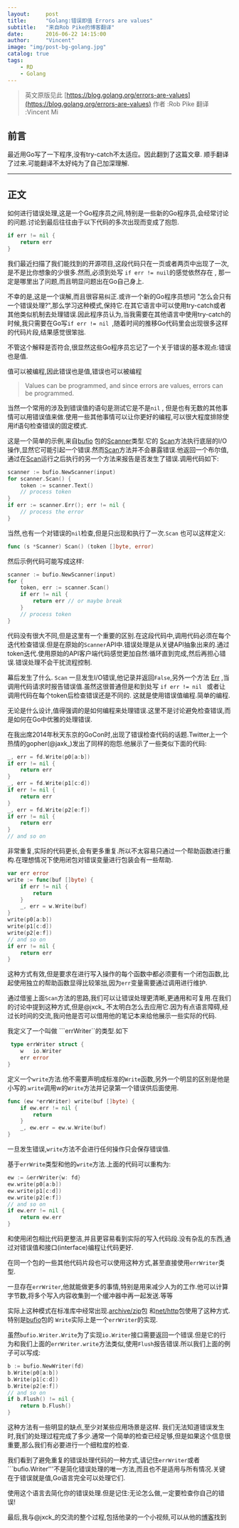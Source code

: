 ```yaml
---
layout:     post
title:      "Golang:错误即值 Errors are values"
subtitle:   "来自Rob Pike的博客翻译"
date:       2016-06-22 14:15:00
author:     "Vincent"
image: "img/post-bg-golang.jpg"
catalog: true
tags:
    - RD
    - Golang
---
```


> 英文原版见此 [https://blog.golang.org/errors-are-values](https://blog.golang.org/errors-are-values)
> 作者 :Rob Pike
> 翻译 :Vincent Mi



## 前言

最近用Go写了一下程序,没有try-catch不太适应。因此翻到了这篇文章.
顺手翻译了过来.可能翻译不太好纯为了自己加深理解.

---

## 正文

如何进行错误处理,这是一个Go程序员之间,特别是一些新的Go程序员,会经常讨论的问题.讨论到最后往往由于以下代码的多次出现而变成了抱怨.

```go
if err != nil {
    return err
}
```

我们最近扫描了我们能找到的开源项目,这段代码只在一页或者两页中出现了一次,是不是比你想象的少很多.然而,必须到处写 ```if err != nuil```的感觉依然存在 , 那一定是哪里出了问题,而且明显问题出在Go自己身上.

不幸的是,这是一个误解,而且很容易纠正.或许一个新的Go程序员想问 "怎么会只有一个错误处理?",那么学习这种模式,保持它.在其它语言中可以使用try-catch或者其他类似机制去处理错误.因此程序员认为,当我需要在其他语言中使用try-catch的时候,我只需要在Go写```if err != nil ```,随着时间的推移Go代码里会出现很多这样的代码片段,结果感觉很笨拙.

不管这个解释是否符合,很显然这些Go程序员忘记了一个关于错误的基本观点:错误也是值.

值可以被编程,因此错误也是值,错误也可以被编程

>Values can be programmed, and since errors are values, errors can be programmed.

当然一个常用的涉及到错误值的语句是测试它是不是```nil``` , 但是也有无数的其他事情可以用错误值来做.使用一些其他事情可以让你更好的编程,可以很大程度排除使用if语句检查错误的固定模式.

这是一个简单的示例,来自[bufio](https://golang.org/pkg/bufio/#pkg-overview) 包的[Scanner](http://golang.org/pkg/bufio/#Scanner)类型.它的 [Scan](http://golang.org/pkg/bufio/#Scanner.Scan)方法执行底层的I/O操作,显然它可能引起一个错误.然而[Scan](http://golang.org/pkg/bufio/#Scanner.Scan)方法并不会暴露错误.他返回一个布尔值,通过在[Scan](http://golang.org/pkg/bufio/#Scanner.Scan)运行之后执行的另一个方法来报告是否发生了错误.调用代码如下:

```go
scanner := bufio.NewScanner(input)
for scanner.Scan() {
    token := scanner.Text()
    // process token
}
if err := scanner.Err(); err != nil {
    // process the error
}
```

当然,也有一个对错误的```nil```检查,但是只出现和执行了一次.```Scan``` 也可以这样定义:

```go 
func (s *Scanner) Scan() (token []byte, error)
```

然后示例代码可能写成这样:

```go 
scanner := bufio.NewScanner(input)
for {
    token, err := scanner.Scan()
    if err != nil {
        return err // or maybe break
    }
    // process token
}
```

代码没有很大不同,但是这里有一个重要的区别.在这段代码中,调用代码必须在每个迭代检查错误.但是在原始的```Scanner```API中.错误处理是从关键API抽象出来的.通过token迭代.使用原始的API客户端代码感觉更加自然:循环直到完成,然后再担心错误.错误处理不会干扰流程控制.

幕后发生了什么. ```Scan``` 一旦发生I/O错误,他记录并返回```False```,另外一个方法 [Err](http://golang.org/pkg/bufio/#Scanner.Err) ,当调用代码请求时报告错误值.虽然这很普通但是和到处写 ```if err != nil ``` 或者让调用代码在每个token后检查错误还是不同的. 这就是使用错误值编程.简单的编程.

无论是什么设计,值得强调的是如何编程来处理错误.这里不是讨论避免检查错误,而是如何在Go中优雅的处理错误.

在我出席2014年秋天东京的GoCon时,出现了错误检查代码的话题.Twitter上一个热情的gopher(@jaxk_)发出了同样的抱怨.他展示了一些类似下面的代码:

```go 
_, err = fd.Write(p0[a:b])
if err != nil {
    return err
}
_, err = fd.Write(p1[c:d])
if err != nil {
    return err
}
_, err = fd.Write(p2[e:f])
if err != nil {
    return err
}
// and so on

``` 
非常重复,实际的代码更长,会有更多重复.所以不太容易只通过一个帮助函数进行重构.在理想情况下使用闭包对错误变量进行包装会有一些帮助.

```go
var err error
write := func(buf []byte) {
    if err != nil {
        return
    }
    _, err = w.Write(buf)
}
write(p0[a:b])
write(p1[c:d])
write(p2[e:f])
// and so on
if err != nil {
    return err
}
```

这种方式有效,但是要求在进行写入操作的每个函数中都必须要有一个闭包函数,比起使用独立的帮助函数显得比较笨拙,因为```err```变量需要通过调用进行维护.

通过借鉴上面```Scan```方法的思路,我们可以让错误处理更清晰,更通用和可复用.在我们的讨论中提到这种方式,但是@jxck_ 不太明白怎么去应用它.因为有点语言障碍,经过长时间的交流,我问他是否可以借用他的笔记本来给他展示一些实际的代码.

我定义了一个叫做 ```errWriter``的类型.如下

```go
 type errWriter struct {
    w   io.Writer
    err error
}
```

定义一个```write```方法.他不需要声明成标准的```Write```函数,另外一个明显的区别是他是小写的.```write```调用w的```Write```方法并记录第一个错误供后面使用.

```go
func (ew *errWriter) write(buf []byte) {
    if ew.err != nil {
        return
    }
    _, ew.err = ew.w.Write(buf)
}
```

一旦发生错误,```write```方法不会进行任何操作只会保存错误值.

基于```errWrite```类型和他的```write```方法.上面的代码可以重构为:

```go
ew := &errWriter{w: fd}
ew.write(p0[a:b])
ew.write(p1[c:d])
ew.write(p2[e:f])
// and so on
if ew.err != nil {
    return ew.err
}
```

和使用闭包相比代码更整洁,并且更容易看到实际的写入代码段.没有杂乱的东西,通过对错误值和接口(interface)编程让代码更好.

在同一个包的一些其他代码片段也可以使用这种方式,甚至直接使用```errWriter```类型.

一旦存在```errWriter```,他就能做更多的事情,特别是用来减少人为的工作.他可以计算字节数,将多个写入内容收集到一个缓冲器中再一起发送.等等

实际上这种模式在标准库中经常出现.[archive/zip](http://golang.org/pkg/archive/zip/)包 和[net/http](http://golang.org/pkg/net/http/)包使用了这种方式.特别是[bufio](http://golang.org/pkg/bufio/)包的
```Write```实际上是一个```errWriter```的实现.

虽然```bufio.Writer.Write```为了实现```io.Writer```接口需要返回一个错误.但是它的行为和我们上面的```errWriter.write```方法类似,使用```Flush```报告错误.所以我们上面的例子可以写成:

```go
b := bufio.NewWriter(fd)
b.Write(p0[a:b])
b.Write(p1[c:d])
b.Write(p2[e:f])
// and so on
if b.Flush() != nil {
    return b.Flush()
}

```

这种方法有一些明显的缺点,至少对某些应用场景是这样. 我们无法知道错误发生时,我们的处理过程完成了多少.通常一个简单的检查已经足够,但是如果这个信息很重要,那么我们有必要进行一个细粒度的检查.

我们看到了避免重复的错误处理代码的一种方式,请记住```errWriter```或者```bufio.Writer'''不是简化错误处理的唯一方法,而且也不是适用与所有情况.关键在于错误就是值,Go语言完全可以处理它们.

使用这个语言去简化你的错误处理.但是记住:无论怎么做,一定要检查你自己的错误!

最后,我与@jxck_的交流的整个过程,包括他录的一个小视频,可以从他的[博客](http://jxck.hatenablog.com/entry/golang-error-handling-lesson-by-rob-pike)找到























